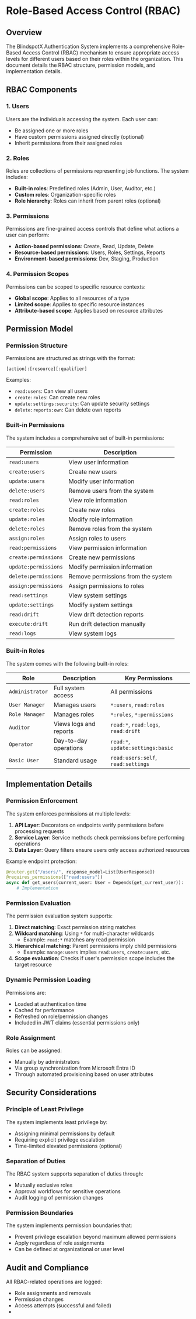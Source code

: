 # Role-Based Access Control (RBAC)

## Overview

The BlindspotX Authentication System implements a comprehensive Role-Based Access Control (RBAC) mechanism to ensure appropriate access levels for different users based on their roles within the organization. This document details the RBAC structure, permission models, and implementation details.

## RBAC Components

### 1. Users

Users are the individuals accessing the system. Each user can:
- Be assigned one or more roles
- Have custom permissions assigned directly (optional)
- Inherit permissions from their assigned roles

### 2. Roles

Roles are collections of permissions representing job functions. The system includes:
- **Built-in roles**: Predefined roles (Admin, User, Auditor, etc.)
- **Custom roles**: Organization-specific roles
- **Role hierarchy**: Roles can inherit from parent roles (optional)

### 3. Permissions

Permissions are fine-grained access controls that define what actions a user can perform:
- **Action-based permissions**: Create, Read, Update, Delete
- **Resource-based permissions**: Users, Roles, Settings, Reports
- **Environment-based permissions**: Dev, Staging, Production

### 4. Permission Scopes

Permissions can be scoped to specific resource contexts:
- **Global scope**: Applies to all resources of a type
- **Limited scope**: Applies to specific resource instances
- **Attribute-based scope**: Applies based on resource attributes

## Permission Model

### Permission Structure

Permissions are structured as strings with the format:
```
[action]:[resource][:qualifier]
```

Examples:
- `read:users`: Can view all users
- `create:roles`: Can create new roles
- `update:settings:security`: Can update security settings
- `delete:reports:own`: Can delete own reports

### Built-in Permissions

The system includes a comprehensive set of built-in permissions:

| Permission | Description |
|------------|-------------|
| `read:users` | View user information |
| `create:users` | Create new users |
| `update:users` | Modify user information |
| `delete:users` | Remove users from the system |
| `read:roles` | View role information |
| `create:roles` | Create new roles |
| `update:roles` | Modify role information |
| `delete:roles` | Remove roles from the system |
| `assign:roles` | Assign roles to users |
| `read:permissions` | View permission information |
| `create:permissions` | Create new permissions |
| `update:permissions` | Modify permission information |
| `delete:permissions` | Remove permissions from the system |
| `assign:permissions` | Assign permissions to roles |
| `read:settings` | View system settings |
| `update:settings` | Modify system settings |
| `read:drift` | View drift detection reports |
| `execute:drift` | Run drift detection manually |
| `read:logs` | View system logs |

### Built-in Roles

The system comes with the following built-in roles:

| Role | Description | Key Permissions |
|------|-------------|----------------|
| `Administrator` | Full system access | All permissions |
| `User Manager` | Manages users | `*:users`, `read:roles` |
| `Role Manager` | Manages roles | `*:roles`, `*:permissions` |
| `Auditor` | Views logs and reports | `read:*`, `read:logs`, `read:drift` |
| `Operator` | Day-to-day operations | `read:*`, `update:settings:basic` |
| `Basic User` | Standard usage | `read:users:self`, `read:settings` |

## Implementation Details

### Permission Enforcement

The system enforces permissions at multiple levels:

1. **API Layer**: Decorators on endpoints verify permissions before processing requests
2. **Service Layer**: Service methods check permissions before performing operations
3. **Data Layer**: Query filters ensure users only access authorized resources

Example endpoint protection:
```python
@router.get("/users/", response_model=List[UserResponse])
@requires_permissions(["read:users"])
async def get_users(current_user: User = Depends(get_current_user)):
    # Implementation
```

### Permission Evaluation

The permission evaluation system supports:

1. **Direct matching**: Exact permission string matches
2. **Wildcard matching**: Using `*` for multi-character wildcards
   - Example: `read:*` matches any read permission
3. **Hierarchical matching**: Parent permissions imply child permissions
   - Example: `manage:users` implies `read:users`, `create:users`, etc.
4. **Scope evaluation**: Checks if user's permission scope includes the target resource

### Dynamic Permission Loading

Permissions are:
- Loaded at authentication time
- Cached for performance
- Refreshed on role/permission changes
- Included in JWT claims (essential permissions only)

### Role Assignment

Roles can be assigned:
- Manually by administrators
- Via group synchronization from Microsoft Entra ID
- Through automated provisioning based on user attributes

## Security Considerations

### Principle of Least Privilege

The system implements least privilege by:
- Assigning minimal permissions by default
- Requiring explicit privilege escalation
- Time-limited elevated permissions (optional)

### Separation of Duties

The RBAC system supports separation of duties through:
- Mutually exclusive roles
- Approval workflows for sensitive operations
- Audit logging of permission changes

### Permission Boundaries

The system implements permission boundaries that:
- Prevent privilege escalation beyond maximum allowed permissions
- Apply regardless of role assignments
- Can be defined at organizational or user level

## Audit and Compliance

All RBAC-related operations are logged:
- Role assignments and removals
- Permission changes
- Access attempts (successful and failed)
-

